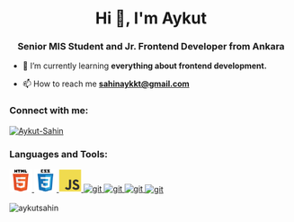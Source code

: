 <h1 align="center">Hi 👋, I'm Aykut</h1>
<h3 align="center">Senior MIS Student and Jr. Frontend Developer from Ankara</h3>

- 🌱 I’m currently learning **everything about frontend development.**

- 📫 How to reach me **sahinaykkt@gmail.com**

<h3 align="left">Connect with me:</h3>
<p align="left">
<a href="https://www.linkedin.com/in/sahinaykut/" target="_blank"><img align="center" src="https://cdn.jsdelivr.net/npm/simple-icons@3.0.1/icons/linkedin.svg" alt="Aykut-Sahin" height="30" width="40" /></a>
</p>
<h3 align="left">Languages and Tools:</h3>

<a href="https://www.w3.org/html/" target="_blank"> <img src="https://raw.githubusercontent.com/devicons/devicon/master/icons/html5/html5-original-wordmark.svg" alt="html5" width="40" height="40"/> </a> <a href="https://www.w3schools.com/css/" target="_blank"> <img src="https://raw.githubusercontent.com/devicons/devicon/master/icons/css3/css3-original-wordmark.svg" alt="css3" width="40" height="40"/> </a> <a href="https://developer.mozilla.org/en-US/docs/Web/JavaScript" target="_blank"> <img src="https://raw.githubusercontent.com/devicons/devicon/master/icons/javascript/javascript-original.svg" alt="javascript" width="40" height="40"/></a><a href="https://www.w3schools.com/js/js_es6.asp" target="_blank"> <img src="https://cdn.worldvectorlogo.com/logos/es6.svg" alt="git" width="40" height="40"/> </a><a href="https://getbootstrap.com/" target="_blank"> <img src="https://cdn.worldvectorlogo.com/logos/bootstrap-4.svg" alt="git" width="40" height="40"/><a href="https://git-scm.com/" target="_blank"> <img src="https://www.vectorlogo.zone/logos/git-scm/git-scm-icon.svg" alt="git" width="40" height="40"/> </a><a href="https://www.npmjs.com/" target="_blank"> <img align="center" src="https://cdn.worldvectorlogo.com/logos/npm.svg" alt="git" width="45" height="45"/> </a>

<p><img align="center" target="_blank" src="https://github-readme-stats.vercel.app/api/top-langs?username=sahinaykkt&show_icons=true&locale=en&layout=compact" alt="aykutsahin" /></p>
